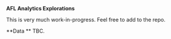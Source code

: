 **AFL Analytics Explorations**

This is very much work-in-progress. Feel free to add to the repo. 

**Data
**
TBC.

